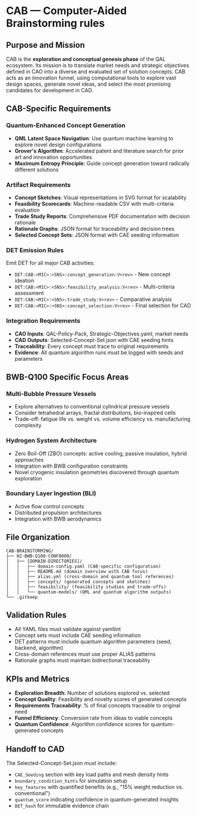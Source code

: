 # CAB — Computer-Aided Brainstorming rules

## Purpose and Mission
CAB is the **exploration and conceptual genesis phase** of the QAL ecosystem. Its mission is to translate market needs and strategic objectives defined in CAO into a diverse and evaluated set of solution concepts. CAB acts as an innovation funnel, using computational tools to explore vast design spaces, generate novel ideas, and select the most promising candidates for development in CAD.

## CAB-Specific Requirements

### Quantum-Enhanced Concept Generation
- **QML Latent Space Navigation**: Use quantum machine learning to explore novel design configurations
- **Grover's Algorithm**: Accelerated patent and literature search for prior art and innovation opportunities  
- **Maximum Entropy Principle**: Guide concept generation toward radically different solutions

### Artifact Requirements
- **Concept Sketches**: Visual representations in SVG format for scalability
- **Feasibility Scorecards**: Machine-readable CSV with multi-criteria evaluation
- **Trade Study Reports**: Comprehensive PDF documentation with decision rationale
- **Rationale Graphs**: JSON format for traceability and decision trees
- **Selected Concept Sets**: JSON format with CAE seeding information

### DET Emission Rules
Emit DET for all major CAB activities:
- `DET:CAB:<MIC>:<SNS>:concept_generation:V<rev>` - New concept ideation
- `DET:CAB:<MIC>:<SNS>:feasibility_analysis:V<rev>` - Multi-criteria assessment
- `DET:CAB:<MIC>:<SNS>:trade_study:V<rev>` - Comparative analysis
- `DET:CAB:<MIC>:<SNS>:concept_selection:V<rev>` - Final selection for CAD

### Integration Requirements
- **CAO Inputs**: QAL-Policy-Pack, Strategic-Objectives.yaml, market needs
- **CAD Outputs**: Selected-Concept-Set.json with CAE seeding hints
- **Traceability**: Every concept must trace to original requirements
- **Evidence**: All quantum algorithm runs must be logged with seeds and parameters

## BWB-Q100 Specific Focus Areas

### Multi-Bubble Pressure Vessels
- Explore alternatives to conventional cylindrical pressure vessels
- Consider tetrahedral arrays, fractal distributions, bio-inspired cells
- Trade-off: fatigue life vs. weight vs. volume efficiency vs. manufacturing complexity

### Hydrogen System Architecture
- Zero Boil-Off (ZBO) concepts: active cooling, passive insulation, hybrid approaches
- Integration with BWB configuration constraints
- Novel cryogenic insulation geometries discovered through quantum exploration

### Boundary Layer Ingestion (BLI)
- Active flow control concepts
- Distributed propulsion architectures
- Integration with BWB aerodynamics

## File Organization
```
CAB-BRAINSTORMING/
├── H2-BWB-Q100-CONF0000/
│   ├── [DOMAIN-DIRECTORIES]/
│   │   ├── domain-config.yaml (CAB-specific configuration)
│   │   ├── README.md (domain overview with CAB focus)
│   │   ├── alias.yml (cross-domain and quantum tool references)
│   │   ├── concepts/ (generated concepts and sketches)
│   │   ├── feasibility/ (feasibility studies and trade-offs)
│   │   └── quantum-models/ (QML and quantum algorithm outputs)
└── .gitkeep
```

## Validation Rules
- All YAML files must validate against yamllint
- Concept sets must include CAE seeding information
- DET patterns must include quantum algorithm parameters (seed, backend, algorithm)
- Cross-domain references must use proper ALIAS patterns
- Rationale graphs must maintain bidirectional traceability

## KPIs and Metrics
- **Exploration Breadth**: Number of solutions explored vs. selected
- **Concept Quality**: Feasibility and novelty scores of generated concepts  
- **Requirements Traceability**: % of final concepts traceable to original need
- **Funnel Efficiency**: Conversion rate from ideas to viable concepts
- **Quantum Confidence**: Algorithm confidence scores for quantum-generated concepts

## Handoff to CAD
The Selected-Concept-Set.json must include:
- `CAE_Seeding` section with key load paths and mesh density hints
- `boundary_condition_hints` for simulation setup
- `key_features` with quantified benefits (e.g., "15% weight reduction vs. conventional")
- `quantum_score` indicating confidence in quantum-generated insights
- `DET_hash` for immutable evidence chain